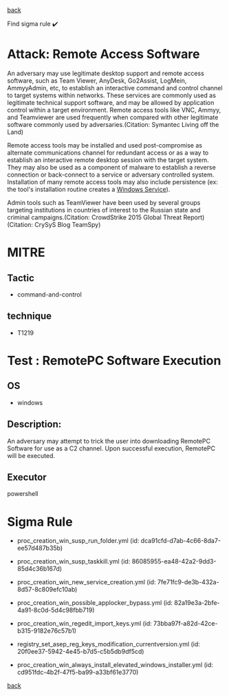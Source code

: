 
[back](../index.md)

Find sigma rule :heavy_check_mark: 

# Attack: Remote Access Software 

An adversary may use legitimate desktop support and remote access software, such as Team Viewer, AnyDesk, Go2Assist, LogMein, AmmyyAdmin, etc, to establish an interactive command and control channel to target systems within networks. These services are commonly used as legitimate technical support software, and may be allowed by application control within a target environment. Remote access tools like VNC, Ammyy, and Teamviewer are used frequently when compared with other legitimate software commonly used by adversaries.(Citation: Symantec Living off the Land)

Remote access tools may be installed and used post-compromise as alternate communications channel for redundant access or as a way to establish an interactive remote desktop session with the target system. They may also be used as a component of malware to establish a reverse connection or back-connect to a service or adversary controlled system. Installation of many remote access tools may also include persistence (ex: the tool's installation routine creates a [Windows Service](https://attack.mitre.org/techniques/T1543/003)).

Admin tools such as TeamViewer have been used by several groups targeting institutions in countries of interest to the Russian state and criminal campaigns.(Citation: CrowdStrike 2015 Global Threat Report)(Citation: CrySyS Blog TeamSpy)

# MITRE
## Tactic
  - command-and-control


## technique
  - T1219


# Test : RemotePC Software Execution
## OS
  - windows


## Description:
An adversary may attempt to trick the user into downloading RemotePC Software for use as a C2 channel. 
Upon successful execution, RemotePC will be executed. 


## Executor
powershell

# Sigma Rule
 - proc_creation_win_susp_run_folder.yml (id: dca91cfd-d7ab-4c66-8da7-ee57d487b35b)

 - proc_creation_win_susp_taskkill.yml (id: 86085955-ea48-42a2-9dd3-85d4c36b167d)

 - proc_creation_win_new_service_creation.yml (id: 7fe71fc9-de3b-432a-8d57-8c809efc10ab)

 - proc_creation_win_possible_applocker_bypass.yml (id: 82a19e3a-2bfe-4a91-8c0d-5d4c98fbb719)

 - proc_creation_win_regedit_import_keys.yml (id: 73bba97f-a82d-42ce-b315-9182e76c57b1)

 - registry_set_asep_reg_keys_modification_currentversion.yml (id: 20f0ee37-5942-4e45-b7d5-c5b5db9df5cd)

 - proc_creation_win_always_install_elevated_windows_installer.yml (id: cd951fdc-4b2f-47f5-ba99-a33bf61e3770)



[back](../index.md)
